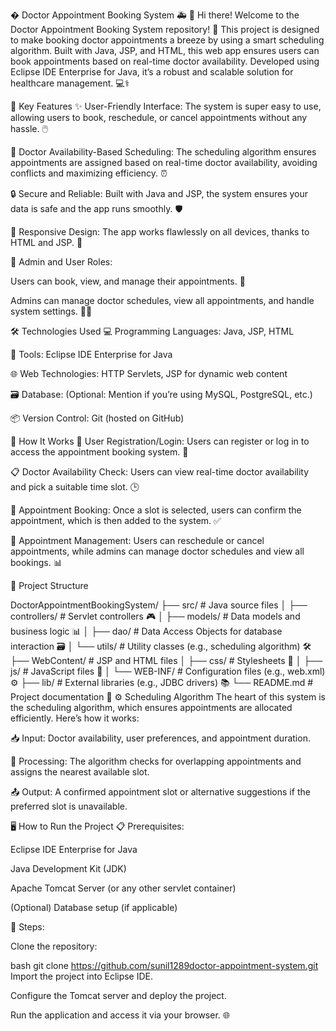 � Doctor Appointment Booking System 🚑
👋 Hi there! Welcome to the Doctor Appointment Booking System repository! 🎉 This project is designed to make booking doctor appointments a breeze by using a smart scheduling algorithm. Built with Java, JSP, and HTML, this web app ensures users can book appointments based on real-time doctor availability. Developed using Eclipse IDE Enterprise for Java, it’s a robust and scalable solution for healthcare management. 💻⚕️

🌟 Key Features
✨ User-Friendly Interface:
The system is super easy to use, allowing users to book, reschedule, or cancel appointments without any hassle. 🖱️

📅 Doctor Availability-Based Scheduling:
The scheduling algorithm ensures appointments are assigned based on real-time doctor availability, avoiding conflicts and maximizing efficiency. ⏰

🔒 Secure and Reliable:
Built with Java and JSP, the system ensures your data is safe and the app runs smoothly. 🛡️

📱 Responsive Design:
The app works flawlessly on all devices, thanks to HTML and JSP. 📲

👥 Admin and User Roles:

Users can book, view, and manage their appointments. 👤

Admins can manage doctor schedules, view all appointments, and handle system settings. 👩‍💻

🛠️ Technologies Used
💻 Programming Languages: Java, JSP, HTML

🔧 Tools: Eclipse IDE Enterprise for Java

🌐 Web Technologies: HTTP Servlets, JSP for dynamic web content

🗃️ Database: (Optional: Mention if you’re using MySQL, PostgreSQL, etc.)

📦 Version Control: Git (hosted on GitHub)

🚀 How It Works
👤 User Registration/Login:
Users can register or log in to access the appointment booking system. 🔐

📋 Doctor Availability Check:
Users can view real-time doctor availability and pick a suitable time slot. 🕒

📅 Appointment Booking:
Once a slot is selected, users can confirm the appointment, which is then added to the system. ✅

🔄 Appointment Management:
Users can reschedule or cancel appointments, while admins can manage doctor schedules and view all bookings. 📊


📂 Project Structure

DoctorAppointmentBookingSystem/
├── src/                # Java source files
│   ├── controllers/    # Servlet controllers 🎮
│   ├── models/         # Data models and business logic 📊
│   ├── dao/            # Data Access Objects for database interaction 🗃️
│   └── utils/          # Utility classes (e.g., scheduling algorithm) 🛠️
├── WebContent/         # JSP and HTML files
│   ├── css/            # Stylesheets 🎨
│   ├── js/             # JavaScript files 📜
│   └── WEB-INF/        # Configuration files (e.g., web.xml) ⚙️
├── lib/                # External libraries (e.g., JDBC drivers) 📚
└── README.md           # Project documentation 📄
⚙️ Scheduling Algorithm
The heart of this system is the scheduling algorithm, which ensures appointments are allocated efficiently. Here’s how it works:

📥 Input: Doctor availability, user preferences, and appointment duration.

🔄 Processing: The algorithm checks for overlapping appointments and assigns the nearest available slot.

📤 Output: A confirmed appointment slot or alternative suggestions if the preferred slot is unavailable.

🖥️ How to Run the Project
📋 Prerequisites:

Eclipse IDE Enterprise for Java

Java Development Kit (JDK)

Apache Tomcat Server (or any other servlet container)

(Optional) Database setup (if applicable)

🚀 Steps:

Clone the repository:

bash
git clone https://github.com/sunil1289doctor-appointment-system.git
Import the project into Eclipse IDE.

Configure the Tomcat server and deploy the project.

Run the application and access it via your browser. 🌐
